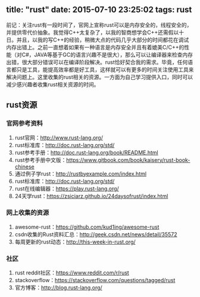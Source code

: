 title: "rust"
date: 2015-07-10 23:25:02
tags: rust
---
前记：关注rust有一段时间了，官网上宣称rust可以是内存安全的，线程安全的，并提供零代价抽象。我觉得C++太复杂了，以我的智商想学会C++还需假以十日。并且，以我的写C++的经验，稍微大点的代码几乎大部分的时间都花在调试内存出错上。之前一直想着如果有一种语言是内存安全并且有着媲美C/C++的性能（对C#，JAVA等基于GC的语言兴趣不是很大），那么可以让编译器来检查内存出错，很大部分错误可以在编译阶段解决。rust恰好契合我的需求。毕竟，任何语言都只是工具，能提高效率都是好工具，这样就可以有更多的时间关注使用工具来解决问题上。这里收集的rust相关的资源。一方面为自己学习提供入口，同时可以减少感兴趣者收集rust相关资源的时间。
<!-- more --> 
## rust资源
### 官网参考资料
1. rust官网：http://www.rust-lang.org/
2. rust标准库：http://doc.rust-lang.org/std/ 
3. rust参考手册：http://doc.rust-lang.org/book/README.html 
4. rust参考手册中文版：https://www.gitbook.com/book/kaisery/rust-book-chinese
5. 通过例子学rust：http://rustbyexample.com/index.html
6. rust标准库：http://doc.rust-lang.org/std/ 
7. rust在线编辑器：https://play.rust-lang.org/ 
8. 24天学rust：https://zsiciarz.github.io/24daysofrust/index.html

### 网上收集的资源
1. awesome-rust：https://github.com/kud1ing/awesome-rust
2. csdn收集的Rust资料汇总：http://geek.csdn.net/news/detail/35572
3. 每周更新的rust动态：http://this-week-in-rust.org/

### 社区
1. rust reddit社区：https://www.reddit.com/r/rust
2. stackoverflow：https://stackoverflow.com/questions/tagged/rust
3. 官方博客：http://blog.rust-lang.org/
